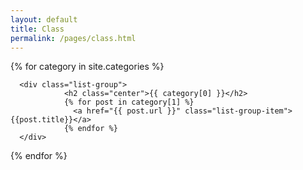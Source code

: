 ```yaml
---
layout: default
title: Class
permalink: /pages/class.html
---
```

<div class="home">
{% for category in site.categories %} 

      <div class="list-group">
                <h2 class="center">{{ category[0] }}</h2>
                {% for post in category[1] %}
                  <a href="{{ post.url }}" class="list-group-item">{{post.title}}</a>
                {% endfor %}
      </div>

{% endfor %}
</div>
